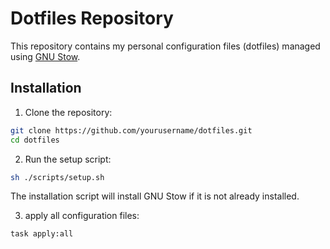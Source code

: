 # Dotfiles Repository

This repository contains my personal configuration files (dotfiles) managed using [GNU Stow](https://www.gnu.org/software/stow/).

## Installation

1. Clone the repository:

  ```sh
  git clone https://github.com/yourusername/dotfiles.git
  cd dotfiles
  ```

2. Run the setup script:

  ```sh
  sh ./scripts/setup.sh
  ```

  The installation script will install GNU Stow if it is not already installed.

3. apply all configuration files:

  ```sh
  task apply:all
  ```
